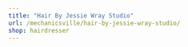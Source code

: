 ```yaml
---
title: "Hair By Jessie Wray Studio"
url: /mechanicsville/hair-by-jessie-wray-studio/
shop: hairdresser
---
```

